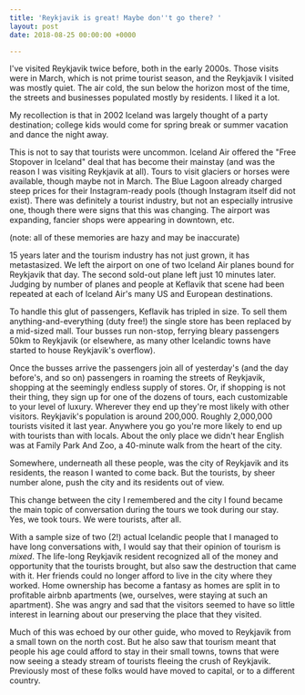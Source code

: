 ```yaml
---
title: 'Reykjavik is great! Maybe don''t go there? '
layout: post
date: 2018-08-25 00:00:00 +0000

---
```

I've visited Reykjavik twice before, both in the early 2000s. Those visits were in March, which is not prime tourist season, and the Reykjavik I visited was mostly quiet. The air cold, the sun below the horizon most of the time, the streets and businesses populated mostly by residents. I liked it a lot.

My recollection is that in 2002 Iceland was largely thought of a party destination; college kids would come for spring break or summer vacation and dance the night away.

This is not to say that tourists were uncommon. Iceland Air offered the "Free Stopover in Iceland" deal that has become their mainstay (and was the reason I was visiting Reykjavik at all). Tours to visit glaciers or horses were available, though maybe not in March. The Blue Lagoon already charged steep prices for their Instagram-ready pools (though Instagram itself did not exist). There was definitely a tourist industry, but not an especially intrusive one, though there were signs that this was changing. The airport was expanding, fancier shops were appearing in downtown, etc.

(note: all of these memories are hazy and may be inaccurate)

15 years later and the tourism industry has not just grown, it has metastasized. We left the airport on one of two Iceland Air planes bound for Reykjavik that day. The second sold-out plane left just 10 minutes later. Judging by number of planes and people at Keflavik that scene had been repeated at each of Iceland Air's many US and European destinations.

To handle this glut of passengers, Keflavik has tripled in size. To sell them anything-and-everything (duty free!) the single store has been replaced by a mid-sized mall. Tour busses run non-stop, ferrying bleary passengers 50km to Reykjavik (or elsewhere, as many other Icelandic towns have started to house Reykjavik's overflow).

Once the busses arrive the passengers join all of yesterday's (and the day before's, and so on) passengers in roaming the streets of Reykjavik, shopping at the seemingly endless supply of stores. Or, if shopping is not their thing, they sign up for one of the dozens of tours, each customizable to your level of luxury. Wherever they end up they're most likely with other visitors. Reykjavik's population is around 200,000. Roughly 2,000,000 tourists visited it last year. Anywhere you go you're more likely to end up with tourists than with locals. About the only place we didn't hear English was at Family Park And Zoo, a 40-minute walk from the heart of the city.

Somewhere, underneath all these people, was the city of Reykjavik and its residents, the reason I wanted to come back. But the tourists, by sheer number alone, push the city and its residents out of view.

This change between the city I remembered and the city I found became the main topic of conversation during the tours we took during our stay. Yes, we took tours. We were tourists, after all.

With a sample size of two (2!) actual Icelandic people that I managed to have long conversations with, I would say that their opinion of tourism is _mixed_. The life-long Reykjavik resident recognized all of the money and opportunity that the tourists brought, but also saw the destruction that came with it. Her friends could no longer afford to live in the city where they worked. Home ownership has become a fantasy as homes are split in to profitable airbnb apartments (we, ourselves, were staying at such an apartment). She was angry and sad that the visitors seemed to have so little interest in learning about our preserving the place that they visited.

Much of this was echoed by our other guide, who moved to Reykjavik from a small town on the north cost. But he also saw that tourism meant that people his age could afford to stay in their small towns, towns that were now seeing a steady stream of tourists fleeing the crush of Reykjavik. Previously most of these folks would have moved to capital, or to a different country. 